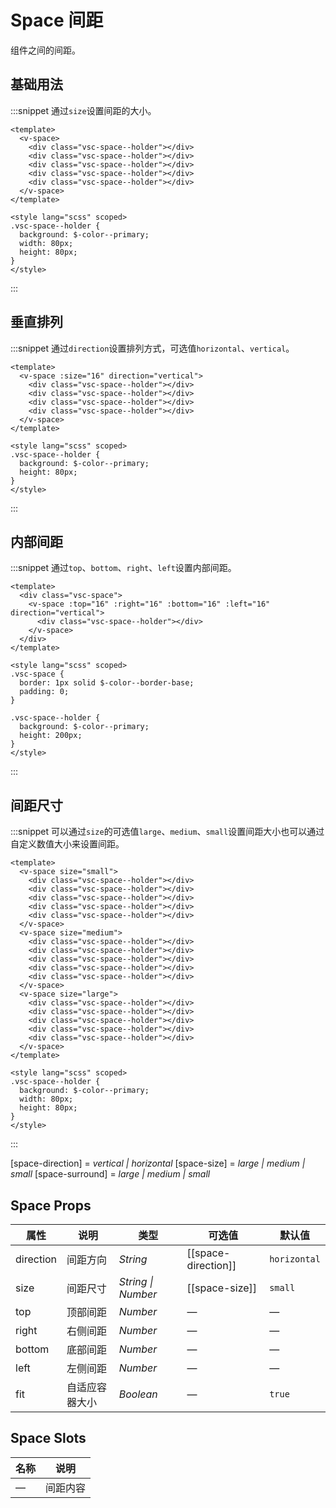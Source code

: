 # Space 间距

组件之间的间距。

## 基础用法

:::snippet 通过`size`设置间距的大小。

```vue
<template>
  <v-space>
    <div class="vsc-space--holder"></div>
    <div class="vsc-space--holder"></div>
    <div class="vsc-space--holder"></div>
    <div class="vsc-space--holder"></div>
    <div class="vsc-space--holder"></div>
  </v-space>
</template>

<style lang="scss" scoped>
.vsc-space--holder {
  background: $-color--primary;
  width: 80px;
  height: 80px;
}
</style>
```

:::

## 垂直排列

:::snippet 通过`direction`设置排列方式，可选值`horizontal`、`vertical`。

```vue
<template>
  <v-space :size="16" direction="vertical">
    <div class="vsc-space--holder"></div>
    <div class="vsc-space--holder"></div>
    <div class="vsc-space--holder"></div>
    <div class="vsc-space--holder"></div>
  </v-space>
</template>

<style lang="scss" scoped>
.vsc-space--holder {
  background: $-color--primary;
  height: 80px;
}
</style>
```

:::

## 内部间距

:::snippet 通过`top`、`bottom`、`right`、`left`设置内部间距。

```vue
<template>
  <div class="vsc-space">
    <v-space :top="16" :right="16" :bottom="16" :left="16" direction="vertical">
      <div class="vsc-space--holder"></div>
    </v-space>
  </div>
</template>

<style lang="scss" scoped>
.vsc-space {
  border: 1px solid $-color--border-base;
  padding: 0;
}

.vsc-space--holder {
  background: $-color--primary;
  height: 200px;
}
</style>
```

:::

## 间距尺寸

:::snippet 可以通过`size`的可选值`large`、`medium`、`small`设置间距大小也可以通过自定义数值大小来设置间距。

```vue
<template>
  <v-space size="small">
    <div class="vsc-space--holder"></div>
    <div class="vsc-space--holder"></div>
    <div class="vsc-space--holder"></div>
    <div class="vsc-space--holder"></div>
    <div class="vsc-space--holder"></div>
  </v-space>
  <v-space size="medium">
    <div class="vsc-space--holder"></div>
    <div class="vsc-space--holder"></div>
    <div class="vsc-space--holder"></div>
    <div class="vsc-space--holder"></div>
    <div class="vsc-space--holder"></div>
  </v-space>
  <v-space size="large">
    <div class="vsc-space--holder"></div>
    <div class="vsc-space--holder"></div>
    <div class="vsc-space--holder"></div>
    <div class="vsc-space--holder"></div>
    <div class="vsc-space--holder"></div>
  </v-space>
</template>

<style lang="scss" scoped>
.vsc-space--holder {
  background: $-color--primary;
  width: 80px;
  height: 80px;
}
</style>
```

:::

[space-direction] = _vertical \| horizontal_
[space-size] = _large \| medium \| small_
[space-surround] = _large \| medium \| small_

## Space Props

| 属性      | 说明           | 类型               | 可选值              | 默认值       |
| --------- | -------------- | ------------------ | ------------------- | ------------ |
| direction | 间距方向       | _String_           | [[space-direction]] | `horizontal` |
| size      | 间距尺寸       | _String \| Number_ | [[space-size]]      | `small`      |
| top       | 顶部间距       | _Number_           | —                   | —            |
| right     | 右侧间距       | _Number_           | —                   | —            |
| bottom    | 底部间距       | _Number_           | —                   | —            |
| left      | 左侧间距       | _Number_           | —                   | —            |
| fit       | 自适应容器大小 | _Boolean_          | —                   | `true`       |

## Space Slots

| 名称 | 说明     |
| ---- | -------- |
| —    | 间距内容 |
